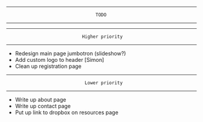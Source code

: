 ********************************************************************************
                                     TODO        
********************************************************************************
********************************************************************************
                                Higher priority
********************************************************************************

- Redesign main page jumbotron (slideshow?)
- Add custom logo to header [Simon]
- Clean up registration page

********************************************************************************
                                 Lower priority
********************************************************************************

- Write up about page
- Write up contact page
- Put up link to dropbox on resources page
